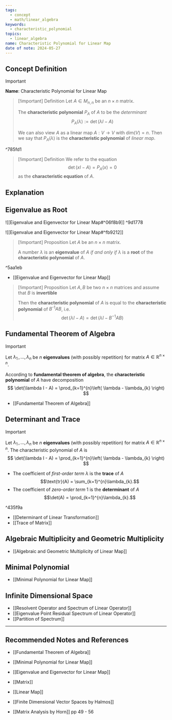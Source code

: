 ```yaml
---
tags:
  - concept
  - math/linear_algebra
keywords:
  - characteristic_polynomial
topics:
  - linear_algebra
name: Characteristic Polynomial for Linear Map
date of note: 2024-05-27
---
```


## Concept Definition

>[!important]
>**Name**: Characteristic Polynomial for Linear Map

>[!important] Definition
>Let $A\in M_{n,n}$ be an $n\times n$ matrix.
>
>The **characteristic polynomial** $P_A$ of $A$ to be the *determinant*
>$$
>P_{A}(\lambda) := \det \left(\lambda I - A\right)
>$$ 
>
>We can also view $A$ as a linear map $A: V\to V$ with $\text{dim}(V) =n$. Then we say that $P_{A}(\lambda)$ is the **characteristic polynomial** of *linear map*.

^785fd1

>[!important] Definition
>We refer to the equation $$\det(x I - A) = P_{A}(x) = 0$$ as the **characteristic equation** of $A$.


## Explanation



## Eigenvalue as Root

![[Eigenvalue and Eigenvector for Linear Map#^06f8b9]] ^9d1778

![[Eigenvalue and Eigenvector for Linear Map#^fb9212]]

>[!important] Proposition
>Let $A$ be an $n \times n$ matrix. 
>
>A number $\lambda$ is an **eigenvalue** of $A$ *if and only if* $\lambda$ is a **root** of the **characteristic polynomial** of $A$.

^5aa1eb

- [[Eigenvalue and Eigenvector for Linear Map]]


>[!important] Proposition
>Let $A, B$ be two $n \times n$ matrices and assume that $B$ is **invertible**
>
>Then the **characteristic polynomial** of $A$ is equal to  the **characteristic polynomial** of $B^{\text{-1}}AB$, i.e. $$\det \left(\lambda I - A\right) = \det \left(\lambda I - B^{-1} A B\right)$$


## Fundamental Theorem of Algebra

>[!important]
>Let $\lambda_{1} \,{,}\ldots{,}\,\lambda_{n}$ be $n$ **eigenvalues** (with possibly repetition) for matrix $A\in \mathbb{R}^{n\times n}$.
>
>According to **fundamental theorem of algebra**, the **characteristic polynomial** of $A$ have decomposition
>$$
>\det(\lambda I - A) = \prod_{k=1}^{n}\left( \lambda - \lambda_{k} \right)
>$$

- [[Fundamental Theorem of Algebra]]


## Determinant and Trace

>[!important]
>Let $\lambda_{1} \,{,}\ldots{,}\,\lambda_{n}$ be $n$ **eigenvalues** (with possibly repetition) for matrix $A\in \mathbb{R}^{n\times n}$. The characteristic polynomial of $A$ is 
>$$
>\det(\lambda I - A) = \prod_{k=1}^{n}\left( \lambda - \lambda_{k} \right)
>$$
>
>- The coefficient of *first-order term* $\lambda$ is the **trace** of $A$ $$\text{tr}(A) = \sum_{k=1}^{n}\lambda_{k}.$$
>- The coefficient of *zero-order term* $1$ is the **determinant** of $A$ $$\det(A) = \prod_{k=1}^{n}\lambda_{k}.$$

^435f9a

- [[Determinant of Linear Transformation]]
- [[Trace of Matrix]]



## Algebraic Multiplicity and Geometric Multiplicity

- [[Algebraic and Geometric Multiplicity of Linear Map]]


## Minimal Polynomial 

- [[Minimal Polynomial for Linear Map]]


## Infinite Dimensional Space

- [[Resolvent Operator and Spectrum of Linear Operator]]
- [[Eigenvalue Point Residual Spectrum of Linear Operator]]
- [[Partition of Spectrum]]




-----------
##  Recommended Notes and References

- [[Fundamental Theorem of Algebra]]

- [[Minimal Polynomial for Linear Map]]
- [[Eigenvalue and Eigenvector for Linear Map]]
- [[Matrix]]
- [[Linear Map]]




- [[Finite Dimensional Vector Spaces by Halmos]]
- [[Matrix Analysis by Horn]] pp 49 - 56